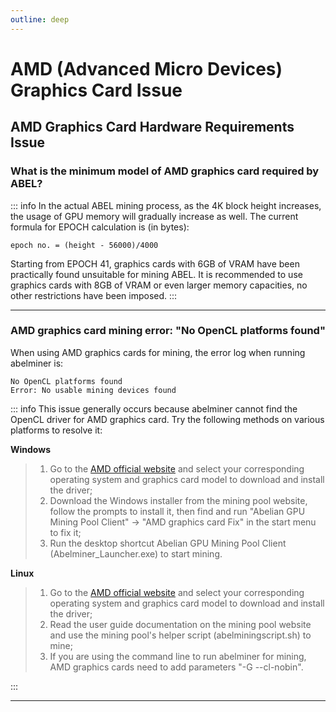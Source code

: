 ```yaml
---
outline: deep
---
```


# AMD (Advanced Micro Devices) Graphics Card Issue

## AMD Graphics Card Hardware Requirements Issue

### <Badge type="warning" text="QUESTION" /> What is the minimum model of AMD graphics card required by ABEL?

::: info <Badge type="tip" text="ANSWER" />
In the actual ABEL mining process, as the 4K block height increases, the usage of GPU memory will gradually increase as well. The current formula for EPOCH calculation is (in bytes):

`epoch no. = (height - 56000)/4000`

Starting from EPOCH 41, graphics cards with 6GB of VRAM have been practically found unsuitable for mining ABEL. It is recommended to use graphics cards with 8GB of VRAM or even larger memory capacities, no other restrictions have been imposed.
:::

---

### <Badge type="warning" text="QUESTION" /> AMD graphics card mining error: "No OpenCL platforms found"
When using AMD graphics cards for mining, the error log when running abelminer is:

```text
No OpenCL platforms found
Error: No usable mining devices found
```

::: info <Badge type="tip" text="ANSWER" />
This issue generally occurs because abelminer cannot find the OpenCL driver for AMD graphics card. Try the following methods on various platforms to resolve it:

**Windows**

> 1. Go to the [AMD official website](https://www.amd.com/zh-cn/support/download/drivers.html) and select your corresponding operating system and graphics card model to download and install the driver;
> 2. Download the Windows installer from the mining pool website, follow the prompts to install it, then find and run "Abelian GPU Mining Pool Client" -> "AMD graphics card Fix" in the start menu to fix it;
> 3. Run the desktop shortcut Abelian GPU Mining Pool Client (Abelminer_Launcher.exe) to start mining.

**Linux**

> 1. Go to the [AMD official website](https://www.amd.com/zh-cn/support/download/drivers.html) and select your corresponding operating system and graphics card model to download and install the driver;
> 2. Read the user guide documentation on the mining pool website and use the mining pool's helper script (abelminingscript.sh) to mine;
> 3. If you are using the command line to run abelminer for mining, AMD graphics cards need to add parameters "-G --cl-nobin".

:::

---
